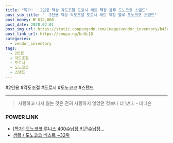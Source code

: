 ```yaml
--- 
title: "특가!   2인용 책상 각도조절 도로시 세트 책장 블루 도노코코 스탠드" 
post_sub_title: "  2인용 책상 각도조절 도로시 세트 책장 블루 도노코코 스탠드" 
post_money: ₩ 812,000 
post_date: 2020.02.01 
post_img_url: https://static.coupangcdn.com/image/vendor_inventory/b450/70e5ea93a2fe370dd747485e4f1a06a44169d0550102bf2b8eaefbf366d9.jpg 
post_link_url: https://coupa.ng/bnQc1D 
categories: 
  - vendor_inventory 
tags: 
  - 2인용 
  - 각도조절 
  - 도로시 
  - 도노코코 
  - 스탠드 
--- 
```

  #2인용 #각도조절 #도로시 #도노코코 #스탠드 
<hr> 

> 사랑하고 나서 잃는 것은 전혀 사랑하지 않았던 것보다 더 낫다. - 테니슨 


### POWER LINK

* <a href="https://blog.naver.com/sakai111/221792845475" target="_blank">[특가] 도노코코 루니스 400수납장 키큰수납장...</a>
* <a href="https://blog.naver.com/santokki14/221792778309" target="_blank">생활 / 도노코코 베스트 ~32위</a>
